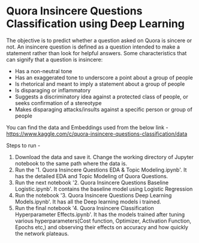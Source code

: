 # Quora Insincere Questions Classification using Deep Learning

The objective is to predict whether a question asked on Quora is sincere or not.
An insincere question is defined as a question intended to make a statement rather than look for helpful answers. Some characteristics that can signify that a question is insincere:

- Has a non-neutral tone
- Has an exaggerated tone to underscore a point about a group of people
- Is rhetorical and meant to imply a statement about a group of people
- Is disparaging or inflammatory
- Suggests a discriminatory idea against a protected class of people, or seeks confirmation of a stereotype
- Makes disparaging attacks/insults against a specific person or group of people



You can find the data and Embeddings used from the below link - 
https://www.kaggle.com/c/quora-insincere-questions-classification/data

Steps to run - 

1. Download the data and save it. Change the working directory of Jupyter notebook to the same path where the data is. 
2. Run the '1. Quora Insincere Questions EDA & Topic Modeling.ipynb'. It has the detailed EDA and Topic Modeling of Quora Questions. 
3. Run the next notebook '2. Quora Insincere Questions Baseline Logistic.ipynb'. It contains the baseline model using Logistic Regression
4. Run the notebook '3. Quora Insincere Questions Deep Learning Models.ipynb'. It has all the Deep learning models i trained. 
5. Run the final notebook '4. Quora Insincere Classification Hyperparameter Effects.ipynb'. It has the models trained after tuning various hyperparameters(Cost function, Optimizer, Activation Function, Epochs etc,) and observing their effects on accuracy and how quickly the network plateaus. 






